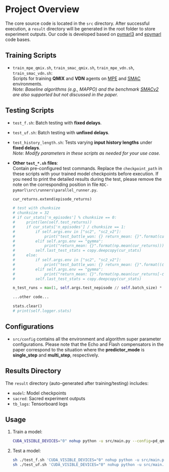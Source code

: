 # Project Overview
The core source code is located in the `src` directory. After successful execution, a `result` directory will be generated in the root folder to store experiment outputs. Our code is developed based on [pymarl3](https://github.com/tjuHaoXiaotian/pymarl3) and [epymarl](https://github.com/uoe-agents/epymarl) code bases.

## Training Scripts
- `train_mpe_qmix.sh`, ​`train_smac_qmix.sh`, `train_mpe_vdn.sh`, `train_smac_vdn.sh`:  
  Scripts for training ​**QMIX** and ​**VDN** agents on [MPE](https://github.com/Farama-Foundation/PettingZoo) and [SMAC](https://github.com/oxwhirl/smac) environments.  
  *Note: Baseline algorithms (e.g., MAPPO) and the benchmark [SMACv2](https://github.com/oxwhirl/smacv2) are also supported but not discussed in the paper.*

## Testing Scripts
- ​`test_f.sh`: Batch testing with ​**fixed delays**.  
- ​`test_uf.sh`: Batch testing with ​**unfixed delays**.  
- ​`test_history_length.sh`: Tests varying **input history lengths** under **fixed delays**.  
  *Note: Modify parameters in these scripts as needed for your use case.*  

- ​**Other `test_*.sh` files**:  
  Contain pre-configured test commands. ​Replace the `checkpoint_path` in these scripts with your trained model checkpoints before execution. If you need to print the detailed results during the test, please remove the note on the corresponding position in file `RDC-pymarl\src\runners\parallel_runner.py`.  
  ```python
  cur_returns.extend(episode_returns)

  # test with chunksize
  # chunksize = 32
  # if cur_stats['n_episodes'] % chunksize == 0:
  #     print(len(self.test_returns))
  #     if cur_stats['n_episodes'] / chunksize == 1:
  #         if self.args.env in ["sc2", "sc2_v2"]:
  #             print("test_battle_won: {} return_mean: {}".format(cur_stats['battle_won'] / chunksize, np.mean(cur_returns)))
  #         elif self.args.env == "gymma":
  #             print("return_mean: {}".format(np.mean(cur_returns)))
  #         self.last_test_stats = copy.deepcopy(cur_stats)
  #     else:
  #         if self.args.env in ["sc2", "sc2_v2"]:
  #             print("test_battle_won: {} return_mean: {}".format((cur_stats['battle_won'] - self.last_test_stats['battle_won']) / chunksize, np.mean(cur_returns[-chunksize:])))
  #         elif self.args.env == "gymma":
  #             print("return_mean: {}".format(np.mean(cur_returns[-chunksize:])))
  #         self.last_test_stats = copy.deepcopy(cur_stats)

  n_test_runs = max(1, self.args.test_nepisode // self.batch_size) * self.batch_size

  ...other code...

  stats.clear()
  # print(self.logger.stats)
  ```

## Configurations
- `src/config` contains all the environment and algorithm super parameter configurations. Please note that the Echo and Flash compensators in the paper correspond to the situation where the **predictor_mode** is **single_step** and **multi_step**, respectively.

## Results Directory
The `result` directory (auto-generated after training/testing) includes:
- `model`: Model checkpoints
- `sacred`: Sacred experiment outputs
- `tb_logs`: Tensorboard logs

## Usage
1. Train a model:
   ```bash
   CUDA_VISIBLE_DEVICES="0" nohup python -u src/main.py --config=pd_qmix_gru4mpe --env-config=gymma with env_args.key="pz-mpe-simple-tag-v3" env_args.pretrained_wrapper="PretrainedTag" predictor_mode="none" delay_aware=True cheating_start_value=1.0 cheating_end_value=1.0 exp_name="TAG-QMIX-B" >> tag_qmix_b.log 2>&1 &
   ```
2. Test a model:
   ```bash
   sh ./test_f.sh 'CUDA_VISIBLE_DEVICES="0" nohup python -u src/main.py --config=pd_qmix_gru4mpe --env-config=gymma with env_args.key="pz-mpe-simple-tag-v3" env_args.pretrained_wrapper="PretrainedTag" predictor_mode="none" exp_name="TAG-QMIX-B" test_nepisode=1280 evaluate=True checkpoint_path=""' 'tag_test_qmix_b.log'
   sh ./test_uf.sh 'CUDA_VISIBLE_DEVICES="0" nohup python -u src/main.py --config=pd_qmix_gru4mpe --env-config=gymma with env_args.key="pz-mpe-simple-tag-v3" env_args.pretrained_wrapper="PretrainedTag" predictor_mode="none" exp_name="TAG-QMIX-B" test_nepisode=1280 evaluate=True checkpoint_path=""' 'tag_test_qmix_b.log'
   ```
